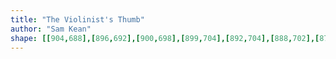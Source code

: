 ```yaml
---
title: "The Violinist's Thumb"
author: "Sam Kean"
shape: [[904,688],[896,692],[900,698],[899,704],[892,704],[888,702],[874,702],[871,700],[869,696],[858,696],[843,701],[817,704],[814,705],[808,712],[807,726],[809,753],[809,821],[811,874],[810,906],[812,974],[811,1035],[813,1105],[813,1325],[815,1384],[814,1400],[815,1419],[817,1423],[824,1425],[880,1425],[895,1423],[898,1419],[898,1389],[900,1366],[899,1298],[901,1280],[900,1246],[902,1239],[900,706],[911,701],[911,695],[908,688]]
---
```

